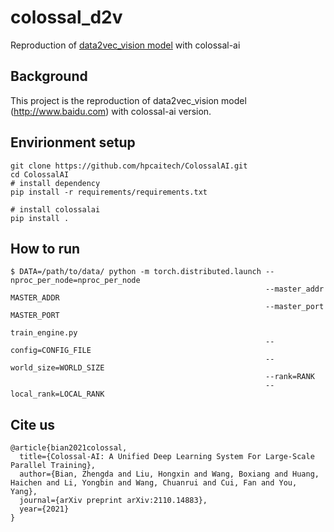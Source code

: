# colossal_d2v
Reproduction of [data2vec_vision model](https://ai.facebook.com/research/data2vec-a-general-framework-for-self-supervised-learning-in-speech-vision-and-language) with colossal-ai



## Background
This project is the reproduction of data2vec_vision model (http://www.baidu.com) with colossal-ai version.

## Envirionment setup
```
git clone https://github.com/hpcaitech/ColossalAI.git
cd ColossalAI
# install dependency
pip install -r requirements/requirements.txt

# install colossalai
pip install .
```

## How to run
```
$ DATA=/path/to/data/ python -m torch.distributed.launch --nproc_per_node=nproc_per_node
                                                         --master_addr MASTER_ADDR
                                                         --master_port MASTER_PORT
                                                         train_engine.py
                                                         --config=CONFIG_FILE
                                                         --world_size=WORLD_SIZE
                                                         --rank=RANK
                                                         --local_rank=LOCAL_RANK
```

## Cite us
```
@article{bian2021colossal,
  title={Colossal-AI: A Unified Deep Learning System For Large-Scale Parallel Training},
  author={Bian, Zhengda and Liu, Hongxin and Wang, Boxiang and Huang, Haichen and Li, Yongbin and Wang, Chuanrui and Cui, Fan and You, Yang},
  journal={arXiv preprint arXiv:2110.14883},
  year={2021}
}
```
